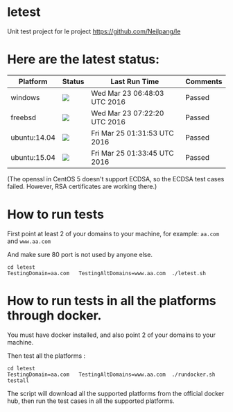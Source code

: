 # letest
Unit test project for le project https://github.com/Neilpang/le



# Here are the latest status:

| Platform | Status| Last Run Time| Comments|
-----------|-------|--------------|---------|
|windows|![](https://cdn.rawgit.com/Neilpang/letest/master/status/windows.svg?1458715683)|Wed Mar 23 06:48:03 UTC 2016| Passed |
|freebsd|![](https://cdn.rawgit.com/Neilpang/letest/master/status/freebsd.svg?1458717740)|Wed Mar 23 07:22:20 UTC 2016| Passed |
|ubuntu:14.04|![](https://cdn.rawgit.com/Neilpang/letest/master/status/ubuntu-14.04.svg?1458869513)|Fri Mar 25 01:31:53 UTC 2016| Passed |
|ubuntu:15.04|![](https://cdn.rawgit.com/Neilpang/letest/master/status/ubuntu-15.04.svg?1458869625)|Fri Mar 25 01:33:45 UTC 2016| Passed |
(The openssl in CentOS 5 doesn't support ECDSA, so the ECDSA test cases failed. However, RSA certificates are working there.)

# How to run tests

First point at least 2 of your domains to your machine, 
for example: `aa.com` and `www.aa.com`

And make sure 80 port is not used by anyone else.

```
cd letest
TestingDomain=aa.com   TestingAltDomains=www.aa.com  ./letest.sh
```

# How to run tests in all the platforms through docker.

You must have docker installed, and also point 2 of your domains to your machine.

Then test all the platforms :

```
cd letest
TestingDomain=aa.com   TestingAltDomains=www.aa.com  ./rundocker.sh  testall
```

The script will download all the supported platforms from the official docker hub, then run the test cases in all the supported platforms.






